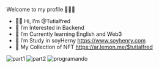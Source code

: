 Welcome to my profile 🙋🏻‍♂️

- 👋🏻 Hi, I’m @Tutialfred
- 👀 I’m Interested in Backend 
- 🌱 I’m Currently learning English and Web3
- 💼 I’m Study in soyHerny https://www.soyhenry.com 
- 🤺 My Collection of NFT https://ar.lemon.me/$tutialfred






![part1](https://user-images.githubusercontent.com/106350481/199904997-911001ff-95ee-4449-9a14-380826aadd41.PNG)
![part2](https://user-images.githubusercontent.com/106350481/199905025-14c9cb6a-455a-400f-958e-e89e0f42ee8b.PNG)
![programando](https://user-images.githubusercontent.com/106350481/195253792-bf9bd2b2-af36-43a0-aac1-4af370be1501.gif)


